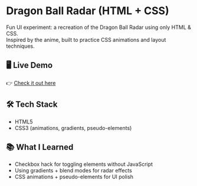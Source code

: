 # Dragon Ball Radar (HTML + CSS)

Fun UI experiment: a recreation of the Dragon Ball Radar using only HTML & CSS.  
Inspired by the anime, built to practice CSS animations and layout techniques.

## 🖥️ Live Demo
👉 [Check it out here](https://roviiiz.github.io/Dragon-Ball-Radar-/)

## 🛠️ Tech Stack
- HTML5  
- CSS3 (animations, gradients, pseudo-elements)

## 📚 What I Learned
- Checkbox hack for toggling elements without JavaScript  
- Using gradients + blend modes for radar effects  
- CSS animations + pseudo-elements for UI polish

